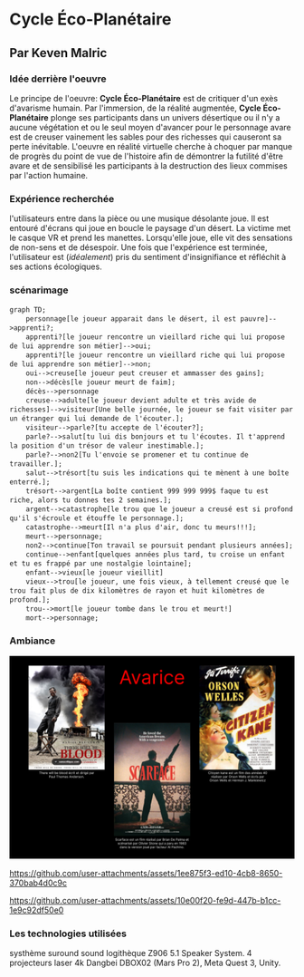 # Cycle Éco-Planétaire

## Par Keven Malric

### Idée derrière l'oeuvre

Le principe de l'oeuvre: **Cycle Éco-Planétaire** est de critiquer d'un exès d'avarisme humain. Par l'immersion, de la réalité augmentée, **Cycle Éco-Planétaire** plonge ses participants dans un univers désertique ou il n'y a aucune végétation et ou le seul moyen d'avancer pour le personnage avare est de creuser vainement les sables pour des richesses qui causeront sa perte inévitable. L'oeuvre en réalité virtuelle cherche à choquer par manque de progrès du point de vue de l'histoire afin de démontrer la futilité d'être avare et de sensibilisé les participants à la destruction des lieux commises par l'action humaine.

### Expérience recherchée

l'utilisateurs entre dans la pièce ou une musique désolante joue. Il est entouré d'écrans qui joue en boucle le paysage d'un désert. La victime met le casque VR et prend les manettes. Lorsqu'elle joue, elle vit des sensations de non-sens et de désespoir.
Une fois que l'expérience est terminée, l'utilisateur est (*idéalement*) pris du sentiment d'insignifiance et réfléchit à ses actions écologiques.

### scénarimage

```mermaid
graph TD; 
    personnage[le joueur apparait dans le désert, il est pauvre]-->apprenti?;
    apprenti?[le joueur rencontre un vieillard riche qui lui propose de lui apprendre son métier]-->oui;
    apprenti?[le joueur rencontre un vieillard riche qui lui propose de lui apprendre son métier]-->non;
    oui-->creuse[le joueur peut creuser et ammasser des gains];
    non-->décès[le joueur meurt de faim];
    décès-->personnage
    creuse-->adulte[le joueur devient adulte et très avide de richesses]-->visiteur[Une belle journée, le joueur se fait visiter par un étranger qui lui demande de l'écouter.];
    visiteur-->parle?[tu accepte de l'écouter?];
    parle?-->salut[tu lui dis bonjours et tu l'écoutes. Il t'apprend la position d'un trésor de valeur inestimable.];
    parle?-->non2[Tu l'envoie se promener et tu continue de travailler.];
    salut-->trésort[tu suis les indications qui te mènent à une boîte enterré.];
    trésort-->argent[La boîte contient 999 999 999$ faque tu est riche, alors tu donnes tes 2 semaines.];
    argent-->catastrophe[le trou que le joueur a creusé est si profond qu'il s'écroule et étouffe le personnage.];
    catastrophe-->meurt[Il n'a plus d'air, donc tu meurs!!!];
    meurt-->personnage;
    non2-->continue[Ton travail se poursuit pendant plusieurs années];
    continue-->enfant[quelques années plus tard, tu croise un enfant et tu es frappé par une nostalgie lointaine];
    enfant-->vieux[le joueur vieillit]
    vieux-->trou[le joueur, une fois vieux, à tellement creusé que le trou fait plus de dix kilomètres de rayon et huit kilomètres de profond.];
    trou-->mort[le joueur tombe dans le trou et meurt!]
    mort-->personnage;
```

### Ambiance
![moodboard](/img/Moodboard.png)

https://github.com/user-attachments/assets/1ee875f3-ed10-4cb8-8650-370bab4d0c9c

https://github.com/user-attachments/assets/10e00f20-fe9d-447b-b1cc-1e9c92df50e0


### Les technologies utilisées

systhème suround sound logithèque Z906 5.1 Speaker System. 4 projecteurs laser 4k Dangbei DBOX02 (Mars Pro 2), Meta Quest 3, Unity.

